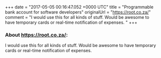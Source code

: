 +++
date = "2017-05-05 00:16:47.052 +0000 UTC"
title = "Programmable bank account for software developers"
originalUrl = "https://root.co.za/"
comment = "I would use this for all kinds of stuff. Would be awesome to have temporary cards or real-time notification of expenses. "
+++

### About https://root.co.za/:

I would use this for all kinds of stuff. Would be awesome to have temporary cards or real-time notification of expenses. 
